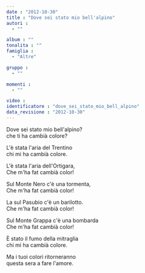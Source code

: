 ```yaml
---
date : "2012-10-30"
title : "Dove sei stato mio bell'alpino"
autori : 
  - ""

album : ""
tonalita : ""
famiglia : 
  - "Altre"

gruppo : 
  - ""

momenti : 
  - ""

video : 
identificatore : "dove_sei_stato_mio_bell_alpino"
data_revisione : "2012-10-30"
---
```

  
  
  
Dove sei stato mio bell'alpino?  
che ti ha cambià colore?  
  
  
L'è stata l'aria del Trentino  
chi mi ha cambià colore.  
  
  
L'è stata l'aria dell'Ortigara,  
Che m'ha fat cambià color!  
  
  
Sul Monte Nero c'è una tormenta,  
Che m'ha fat cambià color!  
  
  
La sul Pasubio c'è un barilotto.  
Che m'ha fat cambià color!  
  
  
Sul Monte Grappa c'è una bombarda  
Che m'ha fat cambià color!  
  
  
È stato il fumo della mitraglia  
chi mi ha cambià colore.  
  
  
Ma i tuoi colori ritorneranno  
questa sera a fare l'amore.  
  
